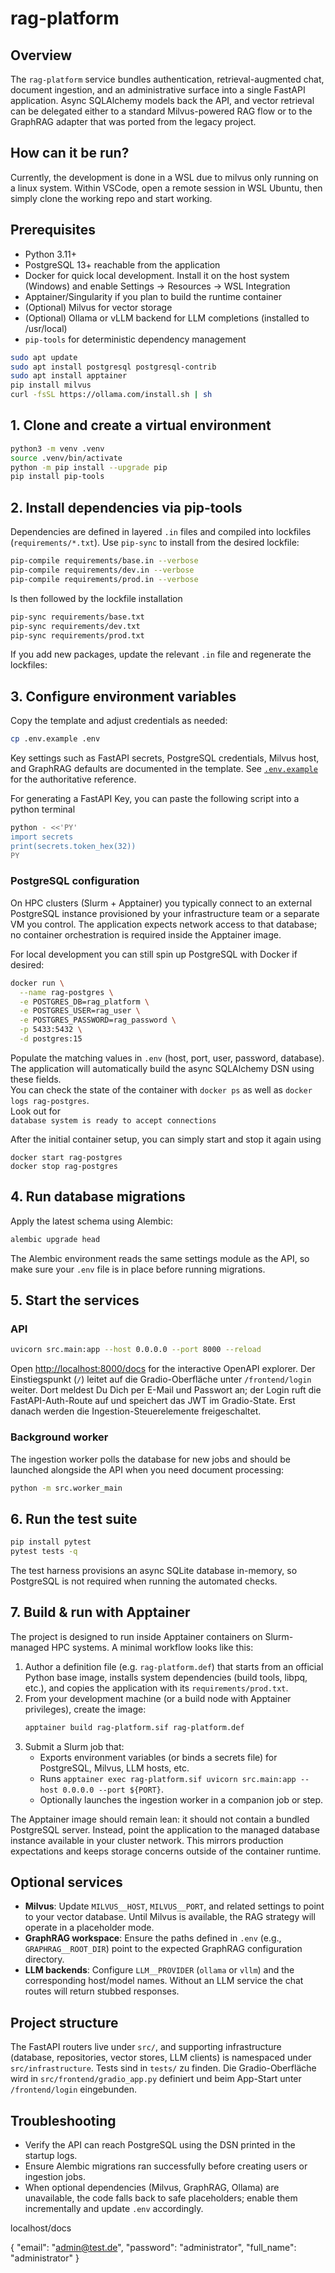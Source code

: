 # rag-platform

## Overview
The `rag-platform` service bundles authentication, retrieval-augmented chat, document ingestion, and
an administrative surface into a single FastAPI application.  Async SQLAlchemy models back the API, and
vector retrieval can be delegated either to a standard Milvus-powered RAG flow or to the GraphRAG
adapter that was ported from the legacy project.

## How can it be run?
Currently, the development is done in a WSL due to milvus only running on a linux system. Within VSCode, open a remote session in WSL Ubuntu, then simply clone the working repo and start working.

## Prerequisites
- Python 3.11+
- PostgreSQL 13+ reachable from the application
- Docker for quick local development. Install it on the host system (Windows) and enable Settings → Resources → WSL Integration
- Apptainer/Singularity if you plan to build the runtime container
- (Optional) Milvus for vector storage
- (Optional) Ollama or vLLM backend for LLM completions (installed to /usr/local)
- `pip-tools` for deterministic dependency management
```bash
sudo apt update
sudo apt install postgresql postgresql-contrib
sudo apt install apptainer
pip install milvus
curl -fsSL https://ollama.com/install.sh | sh
```

## 1. Clone and create a virtual environment
```bash
python3 -m venv .venv
source .venv/bin/activate
python -m pip install --upgrade pip
pip install pip-tools
```

## 2. Install dependencies via pip-tools
Dependencies are defined in layered `.in` files and compiled into lockfiles (`requirements/*.txt`).
Use `pip-sync` to install from the desired lockfile:

```bash
pip-compile requirements/base.in --verbose
pip-compile requirements/dev.in --verbose
pip-compile requirements/prod.in --verbose
```
Is then followed by the lockfile installation

```bash
pip-sync requirements/base.txt
pip-sync requirements/dev.txt
pip-sync requirements/prod.txt
```

If you add new packages, update the relevant `.in` file and regenerate the lockfiles:



## 3. Configure environment variables
Copy the template and adjust credentials as needed:

```bash
cp .env.example .env
```

Key settings such as FastAPI secrets, PostgreSQL credentials, Milvus host, and GraphRAG defaults are
documented in the template.  See [`.env.example`](.env.example) for the authoritative reference.

For generating a FastAPI Key, you can paste the following script into a python terminal
```bash
python - <<'PY'
import secrets
print(secrets.token_hex(32))
PY
```

### PostgreSQL configuration
On HPC clusters (Slurm + Apptainer) you typically connect to an external PostgreSQL instance
provisioned by your infrastructure team or a separate VM you control.  The application expects
network access to that database; no container orchestration is required inside the Apptainer image.

For local development you can still spin up PostgreSQL with Docker if desired:

```bash
docker run \
  --name rag-postgres \
  -e POSTGRES_DB=rag_platform \
  -e POSTGRES_USER=rag_user \
  -e POSTGRES_PASSWORD=rag_password \
  -p 5433:5432 \
  -d postgres:15
```

Populate the matching values in `.env` (host, port, user, password, database).  The application will
automatically build the async SQLAlchemy DSN using these fields. <br>
You can check the state of the container with `docker ps` as well as `docker logs rag-postgres`. <br>Look out for <br>`database system is ready to accept connections`

After the initial container setup, you can simply start and stop it again using 
```
docker start rag-postgres
docker stop rag-postgres
```

## 4. Run database migrations
Apply the latest schema using Alembic:

```bash
alembic upgrade head
```

The Alembic environment reads the same settings module as the API, so make sure your `.env` file is
in place before running migrations.

## 5. Start the services
### API
```bash
uvicorn src.main:app --host 0.0.0.0 --port 8000 --reload
```

Open <http://localhost:8000/docs> for the interactive OpenAPI explorer. Der Einstiegspunkt (`/`)
leitet auf die Gradio-Oberfläche unter `/frontend/login` weiter. Dort meldest Du Dich per E-Mail und
Passwort an; der Login ruft die FastAPI-Auth-Route auf und speichert das JWT im Gradio-State. Erst
danach werden die Ingestion-Steuerelemente freigeschaltet.

### Background worker
The ingestion worker polls the database for new jobs and should be launched alongside the API when you
need document processing:

```bash
python -m src.worker_main
```

## 6. Run the test suite
```bash
pip install pytest
pytest tests -q
```

The test harness provisions an async SQLite database in-memory, so PostgreSQL is not required when
running the automated checks.

## 7. Build & run with Apptainer
The project is designed to run inside Apptainer containers on Slurm-managed HPC systems. A minimal
workflow looks like this:

1. Author a definition file (e.g. `rag-platform.def`) that starts from an official Python base image,
   installs system dependencies (build tools, libpq, etc.), and copies the application with its
   `requirements/prod.txt`.
2. From your development machine (or a build node with Apptainer privileges), create the image:
   ```bash
   apptainer build rag-platform.sif rag-platform.def
   ```
3. Submit a Slurm job that:
   - Exports environment variables (or binds a secrets file) for PostgreSQL, Milvus, LLM hosts, etc.
   - Runs `apptainer exec rag-platform.sif uvicorn src.main:app --host 0.0.0.0 --port ${PORT}`.
   - Optionally launches the ingestion worker in a companion job or step.

The Apptainer image should remain lean: it should not contain a bundled PostgreSQL server. Instead,
point the application to the managed database instance available in your cluster network. This mirrors
production expectations and keeps storage concerns outside of the container runtime.

## Optional services
- **Milvus**: Update `MILVUS__HOST`, `MILVUS__PORT`, and related settings to point to your vector
  database.  Until Milvus is available, the RAG strategy will operate in a placeholder mode.
- **GraphRAG workspace**: Ensure the paths defined in `.env` (e.g., `GRAPHRAG__ROOT_DIR`) point to the
  expected GraphRAG configuration directory.
- **LLM backends**: Configure `LLM__PROVIDER` (`ollama` or `vllm`) and the corresponding host/model
  names.  Without an LLM service the chat routes will return stubbed responses.

## Project structure
The FastAPI routers live under `src/`, and supporting infrastructure (database, repositories, vector
stores, LLM clients) is namespaced under `src/infrastructure`. Tests sind in `tests/` zu finden. Die
Gradio-Oberfläche wird in `src/frontend/gradio_app.py` definiert und beim App-Start unter
`/frontend/login` eingebunden.

## Troubleshooting
- Verify the API can reach PostgreSQL using the DSN printed in the startup logs.
- Ensure Alembic migrations ran successfully before creating users or ingestion jobs.
- When optional dependencies (Milvus, GraphRAG, Ollama) are unavailable, the code falls back to safe
  placeholders; enable them incrementally and update `.env` accordingly.


localhost/docs

{
  "email": "admin@test.de",
  "password": "administrator",
  "full_name": "administrator"
}